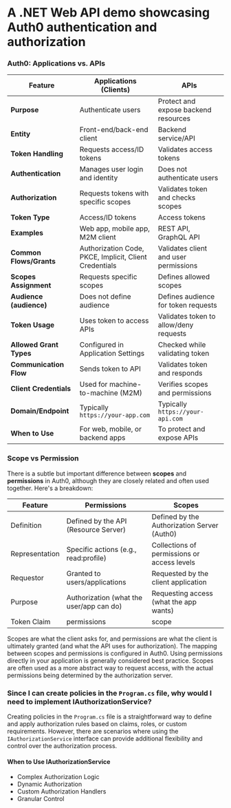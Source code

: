 ﻿# A .NET Web API demo showcasing Auth0 authentication and authorization

### Auth0: Applications vs. APIs

| Feature                  | **Applications (Clients)**         | **APIs**                       |
|--------------------------|-------------------------------------|----------------------------------|
| **Purpose**               | Authenticate users                  | Protect and expose backend resources |
| **Entity**                | Front-end/back-end client           | Backend service/API              |
| **Token Handling**         | Requests access/ID tokens           | Validates access tokens          |
| **Authentication**         | Manages user login and identity     | Does not authenticate users      |
| **Authorization**         | Requests tokens with specific scopes | Validates token and checks scopes |
| **Token Type**             | Access/ID tokens                   | Access tokens                    |
| **Examples**               | Web app, mobile app, M2M client    | REST API, GraphQL API            |
| **Common Flows/Grants**     | Authorization Code, PKCE, Implicit, Client Credentials | Validates client and user permissions |
| **Scopes Assignment**      | Requests specific scopes            | Defines allowed scopes           |
| **Audience (audience)**    | Does not define audience            | Defines audience for token requests |
| **Token Usage**            | Uses token to access APIs           | Validates token to allow/deny requests |
| **Allowed Grant Types**     | Configured in Application Settings  | Checked while validating token   |
| **Communication Flow**     | Sends token to API                  | Validates token and responds     |
| **Client Credentials**     | Used for machine-to-machine (M2M)  | Verifies scopes and permissions  |
| **Domain/Endpoint**         | Typically `https://your-app.com`   | Typically `https://your-api.com` |
| **When to Use**            | For web, mobile, or backend apps    | To protect and expose APIs       |


### Scope vs Permission
There is a subtle but important difference between **scopes** and 
**permissions** in Auth0, although they are closely related and often 
used together. Here's a breakdown:

| Feature       | Permissions                              | Scopes                                      |
|---------------|------------------------------------------|---------------------------------------------|
| Definition    | Defined by the API (Resource Server)     | Defined by the Authorization Server (Auth0) |
| Representation| Specific actions (e.g., read:profile)    | Collections of permissions or access levels |
| Requestor     | Granted to users/applications            | Requested by the client application         |
| Purpose       | Authorization (what the user/app can do) | Requesting access (what the app wants)      |
| Token Claim   | permissions                              | scope                                       |

Scopes are what the client asks for, and permissions are what the client is ultimately granted (and what the 
API uses for authorization). The mapping between scopes and permissions is configured in Auth0. Using permissions 
directly in your application is generally considered best practice. Scopes are often used as a more abstract 
way to request access, with the actual permissions being determined by the authorization server.

### Since I can create policies in the `Program.cs` file, why would I need to implement IAuthorizationService?

Creating policies in the `Program.cs` file is a straightforward way to define and apply authorization rules based 
on claims, roles, or custom requirements. However, there are scenarios where using the `IAuthorizationService` 
interface can provide additional flexibility and control over the authorization process.

#### When to Use IAuthorizationService
- Complex Authorization Logic
- Dynamic Authorization
- Custom Authorization Handlers
- Granular Control